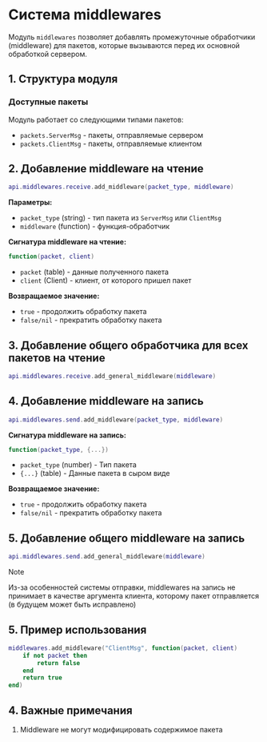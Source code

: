 # Система middlewares

Модуль `middlewares` позволяет добавлять промежуточные обработчики (middleware) для пакетов, которые вызываются перед их основной обработкой сервером.

## 1. Структура модуля

### Доступные пакеты
Модуль работает со следующими типами пакетов:
- `packets.ServerMsg` - пакеты, отправляемые сервером
- `packets.ClientMsg` - пакеты, отправляемые клиентом

## 2. Добавление middleware на чтение

```lua
api.middlewares.receive.add_middleware(packet_type, middleware)
```

**Параметры:**
- `packet_type` (string) - тип пакета из `ServerMsg` или `ClientMsg`
- `middleware` (function) - функция-обработчик

**Сигнатура middleware на чтение:**
```lua
function(packet, client)
```
- `packet` (table) - данные полученного пакета
- `client` (Client) - клиент, от которого пришел пакет

**Возвращаемое значение:**
- `true` - продолжить обработку пакета
- `false/nil` - прекратить обработку пакета

## 3. Добавление общего обработчика для всех пакетов на чтение
```lua
api.middlewares.receive.add_general_middleware(middleware)
```

## 4. Добавление middleware на запись
```lua
api.middlewares.send.add_middleware(packet_type, middleware)
```

**Сигнатура middleware на запись:**
```lua
function(packet_type, {...})
```
- `packet_type` (number) - Тип пакета
- `{...}` (table) - Данные пакета в сыром виде

**Возвращаемое значение:**
- `true` - продолжить обработку пакета
- `false/nil` - прекратить обработку пакета

## 5. Добавление общего middleware на запись
```lua
api.middlewares.send.add_general_middleware(middleware)
```

>[!NOTE]
> Из-за особенностей системы отправки, middlewares на запись не принимает в качестве аргумента клиента, которому пакет отправляется (в будущем может быть исправлено)

## 5. Пример использования

```lua
middlewares.add_middleware("ClientMsg", function(packet, client)
    if not packet then
        return false
    end
    return true
end)
```

## 4. Важные примечания

1. Middleware не могут модифицировать содержимое пакета
